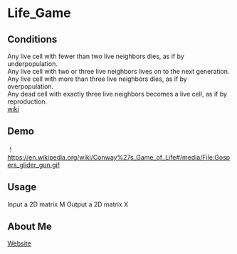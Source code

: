 # Life_Game

## Conditions
Any live cell with fewer than two live neighbors dies, as if by underpopulation.  
Any live cell with two or three live neighbors lives on to the next generation.  
Any live cell with more than three live neighbors dies, as if by overpopulation.  
Any dead cell with exactly three live neighbors becomes a live cell, as if by reproduction.  
[wiki](https://en.wikipedia.org/wiki/Conway%27s_Game_of_Life)  

## Demo
！https://en.wikipedia.org/wiki/Conway%27s_Game_of_Life#/media/File:Gospers_glider_gun.gif

## Usage
Input a 2D matrix M
Output a 2D matrix X

## About Me
[Website](https://superfastfox.weebly.com/blog)
